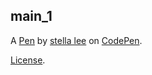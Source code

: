 main_1
------


A [Pen](https://codepen.io/stella_lee/pen/OGJwyv) by [stella lee](https://codepen.io/stella_lee) on [CodePen](https://codepen.io).

[License](https://codepen.io/stella_lee/pen/OGJwyv/license).